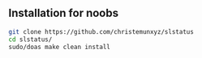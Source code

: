 ## Installation for noobs
```bash
git clone https://github.com/christemunxyz/slstatus
cd slstatus/
sudo/doas make clean install
